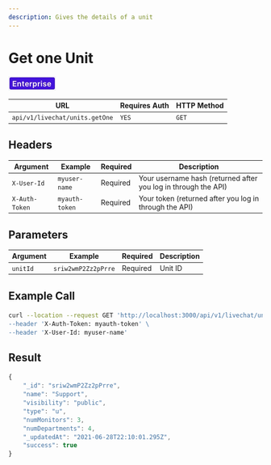 ```yaml
---
description: Gives the details of a unit
---
```


# Get one Unit

![](../../../../../../../.gitbook/assets/Enterprise.jpg)

| URL                            | Requires Auth | HTTP Method |
| ------------------------------ | ------------- | ----------- |
| `api/v1/livechat/units.getOne` | `YES`         | `GET`       |

## Headers

| Argument       | Example        | Required | Description                                                    |
| -------------- | -------------- | -------- | -------------------------------------------------------------- |
| `X-User-Id`    | `myuser-name`  | Required | Your username hash (returned after you log in through the API) |
| `X-Auth-Token` | `myauth-token` | Required | Your token (returned after you log in through the API)         |

## Parameters

| Argument | Example             | Required | Description |
| -------- | ------------------- | -------- | ----------- |
| `unitId` | `sriw2wmP2Zz2pPrre` | Required | Unit ID     |

## Example Call

```bash
curl --location --request GET 'http://localhost:3000/api/v1/livechat/units.getOne?unitId=sriw2wmP2Zz2pPrre \
--header 'X-Auth-Token: myauth-token' \
--header 'X-User-Id: myuser-name'
```

## Result

```javascript
{
    "_id": "sriw2wmP2Zz2pPrre",
    "name": "Support",
    "visibility": "public",
    "type": "u",
    "numMonitors": 3,
    "numDepartments": 4,
    "_updatedAt": "2021-06-28T22:10:01.295Z",
    "success": true
}
```
